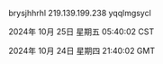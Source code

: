 brysjhhrhl 219.139.199.238 yqqlmgsycl

2024年 10月 25日 星期五 05:40:02 CST

2024年 10月 24日 星期四 21:40:02 GMT
